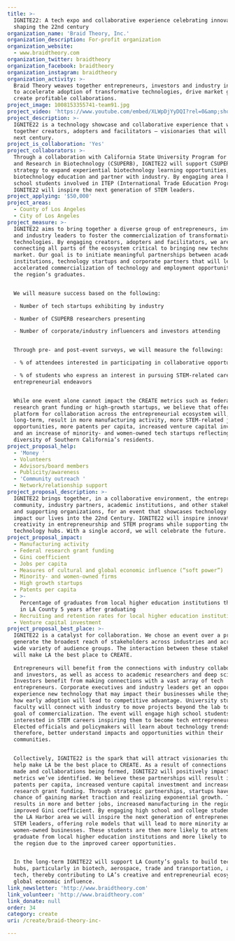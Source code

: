 ```yaml
---
title: >-
  IGNITE22: A tech expo and collaborative experience celebrating innovations
  shaping the 22nd century
organization_name: 'Braid Theory, Inc.'
organization_description: For-profit organization
organization_website:
  - www.braidtheory.com
organization_twitter: braidtheory
organization_facebook: braidtheory
organization_instagram: braidtheory
organization_activity: >-
  Braid Theory weaves together entrepreneurs, investors and industry influencers
  to accelerate adoption of transformative technologies, drive market growth and
  create profitable collaborations.
project_image: 1008153355741-team91.jpg
project_video: 'https://www.youtube.com/embed/XLWpDjYyDQI?rel=0&amp;showinfo=0'
project_description: >-
  IGNITE22 is a technology showcase and collaborative experience that will bring
  together creators, adopters and facilitators – visionaries that will shape the
  next century.
project_is_collaboration: 'Yes'
project_collaborators: >-
  Through a collaboration with California State University Program for Education
  and Research in Biotechnology (CSUPERB), IGNITE22 will support CSUPERB's
  strategy to expand experiential biotechnology learning opportunities, innovate
  biotechnology education and partner with industry. By engaging area high
  school students involved in ITEP (International Trade Education Programs),
  IGNITE22 will inspire the next generation of STEM leaders.
project_applying: '$50,000'
project_areas:
  - County of Los Angeles
  - City of Los Angeles
project_measure: >-
  IGNITE22 aims to bring together a diverse group of entrepreneurs, investors
  and industry leaders to foster the commercialization of transformative
  technologies. By engaging creators, adopters and facilitators, we are
  connecting all parts of the ecosystem critical to bringing new technology to
  market. Our goal is to initiate meaningful partnerships between academic
  institutions, technology startups and corporate partners that will lead to
  accelerated commercialization of technology and employment opportunities for
  the region’s graduates.


  We will measure success based on the following:

  - Number of tech startups exhibiting by industry

  - Number of CSUPERB researchers presenting

  - Number of corporate/industry influencers and investors attending


  Through pre- and post-event surveys, we will measure the following:

  - % of attendees interested in participating in collaborative opportunities

  - % of students who express an interest in pursuing STEM-related careers or
  entrepreneurial endeavors


  While one event alone cannot impact the CREATE metrics such as federal
  research grant funding or high-growth startups, we believe that offering a
  platform for collaboration across the entrepreneurial ecosystem will, over the
  long-term, result in more manufacturing activity, more STEM-related job
  opportunities, more patents per capita, increased venture capital investment,
  and an increase of minority- and women-owned tech startups reflecting the
  diversity of Southern California’s residents.
project_proposal_help:
  - 'Money '
  - Volunteers
  - Advisors/board members
  - Publicity/awareness
  - 'Community outreach '
  - Network/relationship support
project_proposal_description: >-
  IGNITE22 brings together, in a collaborative environment, the entrepreneurial
  community, industry partners, academic institutions, and other stakeholders
  and supporting organizations, for an event that showcases technology that will
  impact our lives into the 22nd Century. IGNITE22 will inspire innovation and
  creativity in entrepreneurship and STEM programs while supporting the region’s
  technology hubs. With a single accord, we will celebrate the future.
project_proposal_impact:
  - Manufacturing activity
  - Federal research grant funding
  - Gini coefficient
  - Jobs per capita
  - Measures of cultural and global economic influence (“soft power”)
  - Minority- and women-owned firms
  - High growth startups
  - Patents per capita
  - >-
    Percentage of graduates from local higher education institutions that remain
    in LA County 5 years after graduating
  - Recruiting and retention rates for local higher education institutions
  - Venture capital investment
project_proposal_best_place: >-
  IGNITE22 is a catalyst for collaboration. We chose an event over a program to
  generate the broadest reach of stakeholders across industries and across a
  wide variety of audience groups. The interaction between these stakeholders
  will make LA the best place to CREATE.
   
  Entrepreneurs will benefit from the connections with industry collaborators
  and investors, as well as access to academic researchers and deep science.
  Investors benefit from making connections with a vast array of tech
  entrepreneurs. Corporate executives and industry leaders get an opportunity to
  experience new technology that may impact their businesses while they explore
  how early adoption will lead to competitive advantage. University students and
  faculty will connect with industry to move projects beyond the lab toward the
  goal of commercialization. The event will engage high school students
  interested in STEM careers inspiring them to become tech entrepreneurs.
  Elected officials and policymakers will learn about technology trends and
  therefore, better understand impacts and opportunities within their
  communities.


  Collectively, IGNITE22 is the spark that will attract visionaries that will
  help make LA be the best place to CREATE. As a result of connections being
  made and collaborations being formed, IGNITE22 will positively impact the
  metrics we’ve identified. We believe these partnerships will result in more
  patents per capita, increased venture capital investment and increased federal
  research grant funding. Through strategic partnerships, startups have a better
  chance of gaining market traction and realizing exponential growth. This
  results in more and better jobs, increased manufacturing in the region and an
  improved Gini coefficient. By engaging high school and college students from
  the LA Harbor area we will inspire the next generation of entrepreneurs and
  STEM leaders, offering role models that will lead to more minority and
  women-owned businesses. These students are then more likely to attend and then
  graduate from local higher education institutions and more likely to remain in
  the region due to the improved career opportunities.


  In the long-term IGNITE22 will support LA County’s goals to build technology
  hubs, particularly in biotech, aerospace, trade and transportation, and clean
  tech, thereby contributing to LA’s creative and entrepreneurial ecosystem with
  global economic influence.
link_newsletter: 'http://www.braidtheory.com'
link_volunteer: 'http://www.braidtheory.com'
link_donate: null
order: 34
category: create
uri: /create/braid-theory-inc-

---
```

